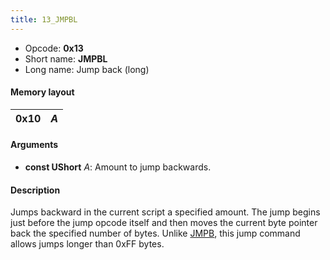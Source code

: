 ```yaml
---
title: 13_JMPBL
---
```


- Opcode: **0x13**
- Short name: **JMPBL**
- Long name: Jump back (long)

#### Memory layout

| 0x10 | *A* |
|------|-----|

#### Arguments

- **const UShort** *A*: Amount to jump backwards.

#### Description

Jumps backward in the current script a specified amount. The jump begins just before the jump opcode itself and then moves the current byte pointer back the specified number of bytes. Unlike [JMPB](12_JMPB.md), this jump command allows jumps longer than 0xFF bytes.
